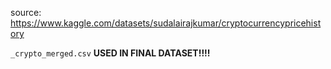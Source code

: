 source: https://www.kaggle.com/datasets/sudalairajkumar/cryptocurrencypricehistory

`_crypto_merged.csv` **USED IN FINAL DATASET!!!!**